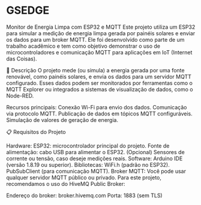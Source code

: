 # GSEDGE

Monitor de Energia Limpa com ESP32 e MQTT
Este projeto utiliza um ESP32 para simular a medição de energia limpa gerada por painéis solares e enviar os dados para um broker MQTT. Ele foi desenvolvido como parte de um trabalho acadêmico e tem como objetivo demonstrar o uso de microcontroladores e comunicação MQTT para aplicações em IoT (Internet das Coisas).

📝 Descrição
O projeto mede (ou simula) a energia gerada por uma fonte renovável, como painéis solares, e envia os dados para um servidor MQTT configurado. Esses dados podem ser monitorados por ferramentas como o MQTT Explorer ou integrados a sistemas de visualização de dados, como o Node-RED.

Recursos principais:
Conexão Wi-Fi para envio dos dados.
Comunicação via protocolo MQTT.
Publicação de dados em tópicos MQTT configuráveis.
Simulação de valores de geração de energia.

📋 Requisitos do Projeto

Hardware:
ESP32: microcontrolador principal do projeto.
Fonte de alimentação: cabo USB para alimentar o ESP32.
(Opcional) Sensores de corrente ou tensão, caso deseje medições reais.
Software:
Arduino IDE (versão 1.8.19 ou superior).
Bibliotecas:
WiFi.h (padrão no ESP32).
PubSubClient (para comunicação MQTT).
Broker MQTT:
Você pode usar qualquer servidor MQTT público ou privado. Para este projeto, recomendamos o uso do HiveMQ Public Broker:

Endereço do broker: broker.hivemq.com
Porta: 1883 (sem TLS)
